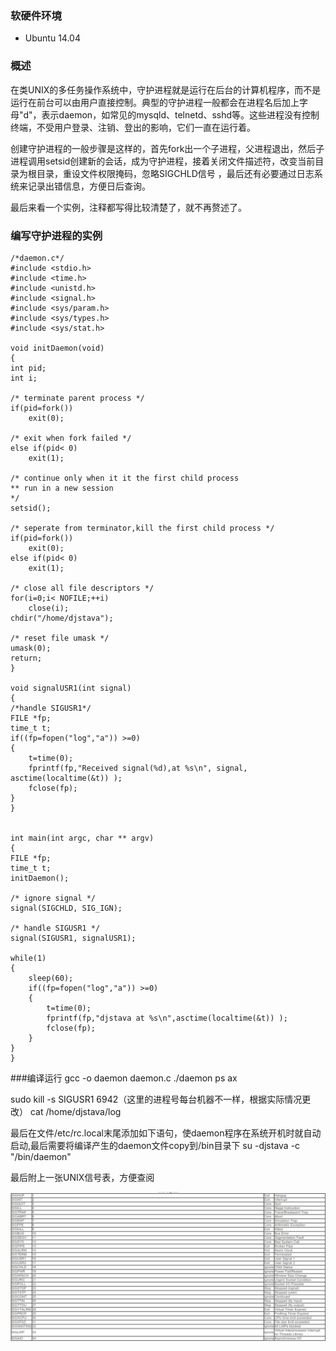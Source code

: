 ### 软硬件环境
* Ubuntu 14.04

### 概述
在类UNIX的多任务操作系统中，守护进程就是运行在后台的计算机程序，而不是运行在前台可以由用户直接控制。典型的守护进程一般都会在进程名后加上字母"d"，表示daemon，如常见的mysqld、telnetd、sshd等。这些进程没有控制终端，不受用户登录、注销、登出的影响，它们一直在运行着。

创建守护进程的一般步骤是这样的，首先fork出一个子进程，父进程退出，然后子进程调用setsid创建新的会话，成为守护进程，接着关闭文件描述符，改变当前目录为根目录，重设文件权限掩码，忽略SIGCHLD信号 ，最后还有必要通过日志系统来记录出错信息，方便日后查询。

最后来看一个实例，注释都写得比较清楚了，就不再赘述了。

### 编写守护进程的实例

	/*daemon.c*/
	#include <stdio.h>
	#include <time.h>
	#include <unistd.h>
	#include <signal.h>
	#include <sys/param.h>
	#include <sys/types.h>
	#include <sys/stat.h>

	void initDaemon(void)
	{
    int pid;
    int i;

    /* terminate parent process */
    if(pid=fork())
        exit(0);

    /* exit when fork failed */
    else if(pid< 0)
        exit(1);

    /* continue only when it it the first child process
    ** run in a new session
    */
    setsid();

    /* seperate from terminator,kill the first child process */
    if(pid=fork())
        exit(0);
    else if(pid< 0)
        exit(1);

    /* close all file descriptors */
    for(i=0;i< NOFILE;++i)
        close(i);
    chdir("/home/djstava");

    /* reset file umask */
    umask(0);
    return;
	}

	void signalUSR1(int signal)
	{
    /*handle SIGUSR1*/
    FILE *fp;
    time_t t;
    if((fp=fopen("log","a")) >=0)
    {
        t=time(0);
        fprintf(fp,"Received signal(%d),at %s\n", signal, asctime(localtime(&t)) );
        fclose(fp);
    }
	}


	int main(int argc, char ** argv)
	{
    FILE *fp;
    time_t t;
    initDaemon();

    /* ignore signal */
    signal(SIGCHLD, SIG_IGN);

    /* handle SIGUSR1 */
    signal(SIGUSR1, signalUSR1);

    while(1)
    {
        sleep(60);
        if((fp=fopen("log","a")) >=0)
        {
            t=time(0);
            fprintf(fp,"djstava at %s\n",asctime(localtime(&t)) );
            fclose(fp);
        }
    }
	}

###编译运行
gcc -o daemon daemon.c
./daemon
ps ax

sudo kill -s SIGUSR1 6942（这里的进程号每台机器不一样，根据实际情况更改）
cat /home/djstava/log

最后在文件/etc/rc.local末尾添加如下语句，使daemon程序在系统开机时就自动启动,最后需要将编译产生的daemon文件copy到/bin目录下
su -djstava -c "/bin/daemon"

最后附上一张UNIX信号表，方便查阅

![](https://raw.githubusercontent.com/djstava/PostsCollection/master/images/linux/daemon/UNIX_signal.png)
